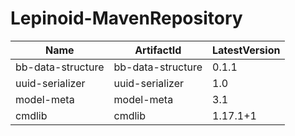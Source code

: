 # Lepinoid-MavenRepository

| Name              | ArtifactId        | LatestVersion |
| ----------------- | ----------------- | ------------- |
| bb-data-structure | bb-data-structure | 0.1.1         |
| uuid-serializer   | uuid-serializer   | 1.0           |
| model-meta        | model-meta        | 3.1           |
| cmdlib            | cmdlib            | 1.17.1+1      |

